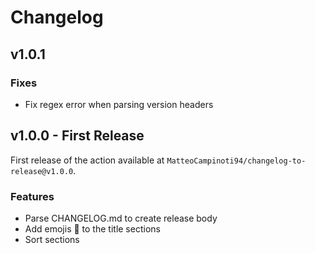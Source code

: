 # Changelog

## v1.0.1

### Fixes

* Fix regex error when parsing version headers

## v1.0.0 - First Release

First release of the action available at `MatteoCampinoti94/changelog-to-release@v1.0.0`.

### Features

* Parse CHANGELOG.md to create release body
* Add emojis 🚀 to the title sections
* Sort sections
